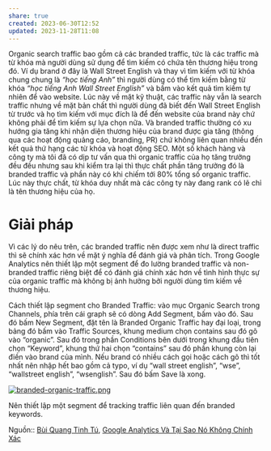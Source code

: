 ```yaml
---
share: true
created: 2023-06-30T12:52
updated: 2023-11-28T11:08
---
```


Organic search traffic bao gồm cả các branded traffic, tức là các traffic mà từ khóa mà người dùng sử dụng để tìm kiếm có chứa tên thương hiệu trong đó. Ví dụ brand ở đây là Wall Street English và thay vì tìm kiếm với từ khóa chung chung là _“học tiếng Anh”_ thì người dùng có thể tìm kiếm bằng từ khóa _“học tiếng Anh Wall Street English”_ và bấm vào kết quả tìm kiếm tự nhiên để vào website. Lúc này về mặt kỹ thuật, các traffic này vẫn là search traffic nhưng về mặt bản chất thì người dùng đã biết đến Wall Street English từ trước và họ tìm kiếm với mục đích là để đến website của brand này chứ không phải để tìm kiếm sự lựa chọn nữa. Và branded traffic thường có xu hướng gia tăng khi nhận diện thương hiệu của brand được gia tăng (thông qua các hoạt động quảng cáo, branding, PR) chứ không liên quan nhiều đến kết quả thứ hạng các từ khóa và hoạt động SEO. Một số khách hàng và công ty mà tôi đã có dịp tư vấn qua thì organic traffic của họ tăng trưởng đều đều nhưng sau khi kiểm tra lại thì thực chất phần tăng trưởng đó là branded traffic và phần này có khi chiếm tới 80% tổng số organic traffic. Lúc này thực chất, từ khóa duy nhất mà các công ty này đang rank có lẽ chỉ là tên thương hiệu của họ.

# Giải pháp

Vì các lý do nêu trên, các branded traffic nên được xem như là direct traffic thì sẽ chính xác hơn về mặt ý nghĩa để đánh giá và phân tích. Trong Google Analytics nên thiết lập một segment để đo lường branded traffic và non-branded traffic riêng biệt để có đánh giá chính xác hơn về tình hình thực sự của organic traffic mà không bị ảnh hưởng bởi người dùng tìm kiếm về thương hiệu.

Cách thiết lập segment cho Branded Traffic: vào mục Organic Search trong Channels, phía trên cái graph sẽ có dòng Add Segment, bấm vào đó. Sau đó bấm New Segment, đặt tên là Branded Organic Traffic hay đại loại, trong bảng đó bấm vào Traffic Sources, khung medium chọn contains sau đó gõ vào “organic”. Sau đó trong phần Conditions bên dưới trong khung đầu tiên chọn “Keyword”, khung thứ hai chọn “contains” sau đó phần khung còn lại điền vào brand của mình. Nếu brand có nhiều cách gọi hoặc cách gõ thì tốt nhất nên nhập hết bao gồm cả typo, ví dụ “wall street english”, “wse”, “wallstreet english”, “wsenglish”. Sau đó bấm Save là xong.

[![branded-organic-traffic.png](https://conversion.vn/wp-content/uploads/branded-organic-traffic.png)](https://conversion.vn/wp-content/uploads/branded-organic-traffic.png)

Nên thiết lập một segment để tracking traffic liên quan đến branded keywords. 

Nguồn:: [Bùi Quang Tinh Tú](../../../../%CE%9E%20Ngu%E1%BB%93n/Qu%E1%BA%A3n%20l%C3%BD%20d%E1%BB%B1%20%C3%A1n,%20ph%C3%A1t%20tri%E1%BB%83n%20s%E1%BA%A3n%20ph%E1%BA%A9m,%20x%C3%A2y%20d%E1%BB%B1ng%20t%E1%BB%95%20ch%E1%BB%A9c/B%C3%B9i%20Quang%20Tinh%20T%C3%BA.md), [Google Analytics Và Tại Sao Nó Không Chính Xác](https://conversion.vn/google-analytics-khong-chinh-xac/#Organic_Search)
